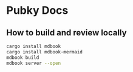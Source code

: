 # Pubky Docs

## How to build and review locally
```bash
cargo install mdbook
cargo install mdbook-mermaid
mdbook build
mdbook server --open
```
